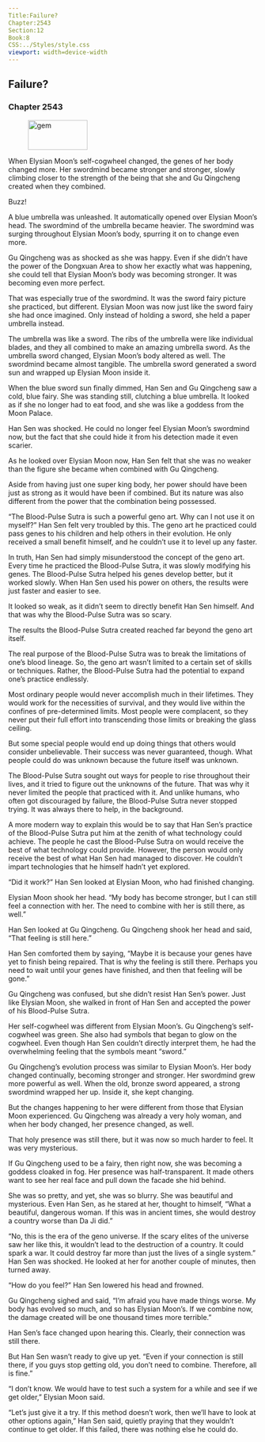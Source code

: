 ```yaml
---
Title:Failure? 
Chapter:2543 
Section:12 
Book:8 
CSS:../Styles/style.css 
viewport: width=device-width
---
```

  
## Failure?
### Chapter 2543
  
<figure>
	<img src="../Images/gem.gif" alt="gem" id="gem" width="120" height="60" />
</figure>
  

  
When Elysian Moon’s self-cogwheel changed, the genes of her body changed more. Her swordmind became stronger and stronger, slowly climbing closer to the strength of the being that she and Gu Qingcheng created when they combined.

Buzz!

A blue umbrella was unleashed. It automatically opened over Elysian Moon’s head. The swordmind of the umbrella became heavier. The swordmind was surging throughout Elysian Moon’s body, spurring it on to change even more.

Gu Qingcheng was as shocked as she was happy. Even if she didn’t have the power of the Dongxuan Area to show her exactly what was happening, she could tell that Elysian Moon’s body was becoming stronger. It was becoming even more perfect.

That was especially true of the swordmind. It was the sword fairy picture she practiced, but different. Elysian Moon was now just like the sword fairy she had once imagined. Only instead of holding a sword, she held a paper umbrella instead.

The umbrella was like a sword. The ribs of the umbrella were like individual blades, and they all combined to make an amazing umbrella sword. As the umbrella sword changed, Elysian Moon’s body altered as well. The swordmind became almost tangible. The umbrella sword generated a sword sun and wrapped up Elysian Moon inside it.

When the blue sword sun finally dimmed, Han Sen and Gu Qingcheng saw a cold, blue fairy. She was standing still, clutching a blue umbrella. It looked as if she no longer had to eat food, and she was like a goddess from the Moon Palace.

Han Sen was shocked. He could no longer feel Elysian Moon’s swordmind now, but the fact that she could hide it from his detection made it even scarier.

As he looked over Elysian Moon now, Han Sen felt that she was no weaker than the figure she became when combined with Gu Qingcheng.

Aside from having just one super king body, her power should have been just as strong as it would have been if combined. But its nature was also different from the power that the combination being possessed.

“The Blood-Pulse Sutra is such a powerful geno art. Why can I not use it on myself?” Han Sen felt very troubled by this. The geno art he practiced could pass genes to his children and help others in their evolution. He only received a small benefit himself, and he couldn’t use it to level up any faster.

In truth, Han Sen had simply misunderstood the concept of the geno art. Every time he practiced the Blood-Pulse Sutra, it was slowly modifying his genes. The Blood-Pulse Sutra helped his genes develop better, but it worked slowly. When Han Sen used his power on others, the results were just faster and easier to see.

It looked so weak, as it didn’t seem to directly benefit Han Sen himself. And that was why the Blood-Pulse Sutra was so scary.

The results the Blood-Pulse Sutra created reached far beyond the geno art itself.

The real purpose of the Blood-Pulse Sutra was to break the limitations of one’s blood lineage. So, the geno art wasn’t limited to a certain set of skills or techniques. Rather, the Blood-Pulse Sutra had the potential to expand one’s practice endlessly.

Most ordinary people would never accomplish much in their lifetimes. They would work for the necessities of survival, and they would live within the confines of pre-determined limits. Most people were complacent, so they never put their full effort into transcending those limits or breaking the glass ceiling.

But some special people would end up doing things that others would consider unbelievable. Their success was never guaranteed, though. What people could do was unknown because the future itself was unknown.

The Blood-Pulse Sutra sought out ways for people to rise throughout their lives, and it tried to figure out the unknowns of the future. That was why it never limited the people that practiced with it. And unlike humans, who often got discouraged by failure, the Blood-Pulse Sutra never stopped trying. It was always there to help, in the background.

A more modern way to explain this would be to say that Han Sen’s practice of the Blood-Pulse Sutra put him at the zenith of what technology could achieve. The people he cast the Blood-Pulse Sutra on would receive the best of what technology could provide. However, the person would only receive the best of what Han Sen had managed to discover. He couldn’t impart technologies that he himself hadn’t yet explored.

“Did it work?” Han Sen looked at Elysian Moon, who had finished changing.

Elysian Moon shook her head. “My body has become stronger, but I can still feel a connection with her. The need to combine with her is still there, as well.”

Han Sen looked at Gu Qingcheng. Gu Qingcheng shook her head and said, “That feeling is still here.”

Han Sen comforted them by saying, “Maybe it is because your genes have yet to finish being repaired. That is why the feeling is still there. Perhaps you need to wait until your genes have finished, and then that feeling will be gone.”

Gu Qingcheng was confused, but she didn’t resist Han Sen’s power. Just like Elysian Moon, she walked in front of Han Sen and accepted the power of his Blood-Pulse Sutra.

Her self-cogwheel was different from Elysian Moon’s. Gu Qingcheng’s self-cogwheel was green. She also had symbols that began to glow on the cogwheel. Even though Han Sen couldn’t directly interpret them, he had the overwhelming feeling that the symbols meant “sword.”

Gu Qingcheng’s evolution process was similar to Elysian Moon’s. Her body changed continually, becoming stronger and stronger. Her swordmind grew more powerful as well. When the old, bronze sword appeared, a strong swordmind wrapped her up. Inside it, she kept changing.

But the changes happening to her were different from those that Elysian Moon experienced. Gu Qingcheng was already a very holy woman, and when her body changed, her presence changed, as well.

That holy presence was still there, but it was now so much harder to feel. It was very mysterious.

If Gu Qingcheng used to be a fairy, then right now, she was becoming a goddess cloaked in fog. Her presence was half-transparent. It made others want to see her real face and pull down the facade she hid behind.

She was so pretty, and yet, she was so blurry. She was beautiful and mysterious. Even Han Sen, as he stared at her, thought to himself, “What a beautiful, dangerous woman. If this was in ancient times, she would destroy a country worse than Da Ji did.”

“No, this is the era of the geno universe. If the scary elites of the universe saw her like this, it wouldn’t lead to the destruction of a country. It could spark a war. It could destroy far more than just the lives of a single system.” Han Sen was shocked. He looked at her for another couple of minutes, then turned away.

“How do you feel?” Han Sen lowered his head and frowned.

Gu Qingcheng sighed and said, “I’m afraid you have made things worse. My body has evolved so much, and so has Elysian Moon’s. If we combine now, the damage created will be one thousand times more terrible.”

Han Sen’s face changed upon hearing this. Clearly, their connection was still there.

But Han Sen wasn’t ready to give up yet. “Even if your connection is still there, if you guys stop getting old, you don’t need to combine. Therefore, all is fine.”

“I don’t know. We would have to test such a system for a while and see if we get older,” Elysian Moon said.

“Let’s just give it a try. If this method doesn’t work, then we’ll have to look at other options again,” Han Sen said, quietly praying that they wouldn’t continue to get older. If this failed, there was nothing else he could do.